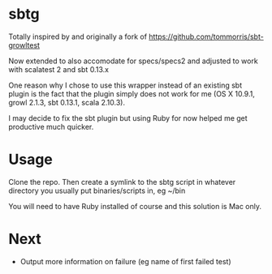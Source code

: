 sbtg
====

Totally inspired by and originally a fork of https://github.com/tommorris/sbt-growltest

Now extended to also accomodate for specs/specs2 and adjusted to work with scalatest 2 and sbt 0.13.x

One reason why I chose to use this wrapper instead of an existing sbt plugin is the fact that the plugin simply does not work for me (OS X 10.9.1, growl 2.1.3, sbt 0.13.1, scala 2.10.3).

I may decide to fix the sbt plugin but using Ruby for now helped me get productive much quicker.

Usage
=====

Clone the repo. Then create a symlink to the sbtg script in whatever directory you usually put binaries/scripts in, eg ~/bin

You will need to have Ruby installed of course and this solution is Mac only.


Next
====

- Output more information on failure (eg name of first failed test)
